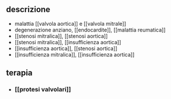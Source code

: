 ## descrizione
- malattia [[valvola aortica]] e [[valvola mitrale]]
- degenerazione anziano, [[endocardite]], [[malattia reumatica]]
- [[stenosi mitralica]], [[stenosi aortica]]
- [[stenosi mitralica]], [[insufficienza aortica]]
- [[insufficienza aortica]], [[stenosi aortica]]
- [[insufficienza mitralica]], [[insufficienza aortica]]

## terapia
- ### [[protesi valvolari]]